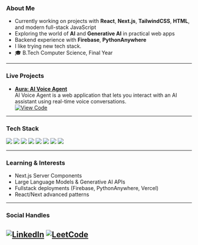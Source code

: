 
### About Me

- Currently working on projects with **React**, **Next.js**, **TailwindCSS**, **HTML**, and modern full-stack JavaScript
- Exploring the world of **AI** and **Generative AI** in practical web apps
- Backend experience with **Firebase**, **PythonAnywhere**
- I like trying new tech stack.
- 🎓 B.Tech Computer Science, Final Year

---
### Live Projects  

- **[Aura: AI Voice Agent](https://maulik-g.github.io/ai-voice-agent/)**  
  AI Voice Agent is a web application that lets you interact with an AI assistant using real-time voice conversations.<br/>
  [![View Code](https://img.shields.io/badge/View_Code-black?style=for-the-badge&logo=github)](https://github.com/Maulik-G/ai-voice-agent)


---

### Tech Stack

<p>
  <img src="https://img.shields.io/badge/HTML5-e34c26?style=for-the-badge&logo=html5&logoColor=white"/>
  <img src="https://img.shields.io/badge/TailwindCSS-38B2AC?style=for-the-badge&logo=tailwind-css&logoColor=white"/>
  <img src="https://img.shields.io/badge/Next.js-000?style=for-the-badge&logo=next.js&logoColor=white"/>
  <img src="https://img.shields.io/badge/React-20232A?style=for-the-badge&logo=react&logoColor=61DAFB"/>
  <img src="https://img.shields.io/badge/Firebase-ffca28?style=for-the-badge&logo=firebase&logoColor=black"/>
  <img src="https://img.shields.io/badge/PythonAnywhere-306998?style=for-the-badge&logo=python&logoColor=white"/>
  <img src="https://img.shields.io/badge/AI-ffb13b?style=for-the-badge&logoColor=black"/>
  <img src="https://img.shields.io/badge/Generative%20AI-9644B6?style=for-the-badge"/>
</p>

---

### Learning & Interests

- Next.js Server Components  
- Large Language Models & Generative AI APIs  
- Fullstack deployments (Firebase, PythonAnywhere, Vercel)  
- React/Next advanced patterns  

---


### Social Handles

[![LinkedIn](https://img.shields.io/badge/LinkedIn-0077B5?style=for-the-badge&logo=linkedin&logoColor=white)](https://linkedin.com/in/maulikgaur)
[![LeetCode](https://img.shields.io/badge/LeetCode-FFA116?style=for-the-badge&logo=leetcode&logoColor=white)](https://leetcode.com/u/Maulik-G/)
---
